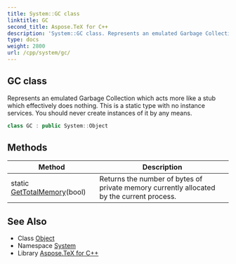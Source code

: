 ```yaml
---
title: System::GC class
linktitle: GC
second_title: Aspose.TeX for C++
description: 'System::GC class. Represents an emulated Garbage Collection which acts more like a stub which effectively does nothing. This is a static type with no instance services. You should never create instances of it by any means in C++.'
type: docs
weight: 2800
url: /cpp/system/gc/
---
```

## GC class


Represents an emulated Garbage Collection which acts more like a stub which effectively does nothing. This is a static type with no instance services. You should never create instances of it by any means.

```cpp
class GC : public System::Object
```

## Methods

| Method | Description |
| --- | --- |
| static [GetTotalMemory](./gettotalmemory/)(bool) | Returns the number of bytes of private memory currently allocated by the current process. |
## See Also

* Class [Object](../object/)
* Namespace [System](../)
* Library [Aspose.TeX for C++](../../)
